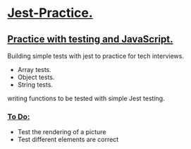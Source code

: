<h1><ins>Jest-Practice.</ins></h1>

<h2><ins> Practice with testing and JavaScript. </ins></h2>

<p>Building simple tests with jest to practice for tech interviews.</p>

<ul>
  <li> Array tests. </li>
  <li> Object tests. </li>
  <li>String tests.</li>
</ul>

<p>writing functions to be tested with simple Jest testing.</p>


<h3> <ins> To Do: </ins></h3>
<ul>
  <li> Test the rendering of a picture</li>
  <li> Test different elements are correct</li>
</ul>
